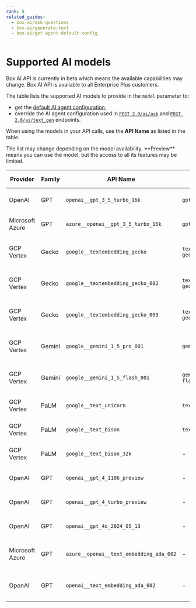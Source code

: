 ```yaml
---
rank: 8
related_guides:
  - box-ai/ask-questions
  - box-ai/generate-text
  - box-ai/get-agent-default-config
---
```


# Supported AI models

<Message type="notice">
Box AI API is currently in beta which means the
available capabilities may change.
Box AI API is available to all Enterprise Plus customers.
</Message>

The table lists the supported AI models to provide in the `model` parameter to:

  * get the [default AI agent configuration][agent],
  * override the AI agent configuration used in [`POST 2.0/ai/ask`][ask] and [`POST 2.0/ai/text_gen`][text-gen] endpoints.

When using the models in your API calls, use the **API Name** as listed in the table.

<Message type='notice'>
The list may change depending on the model availability.
**Preview** means you can use the model, but the access to all its features
may be limited.
</Message>

|Provider | Family |API Name| Model |External documentation| Capability |Availability|
|---------------| ------|-------|-------|-------| ------------| --------|
|OpenAI         | GPT|`openai__gpt_3_5_turbo_16k`|`gpt-3.5-turbo`|[OpenAI GPT-3.5 model documentation][openai-gpt-3-5-model] |Chat |available|
|Microsoft Azure| GPT|`azure__openai__gpt_3_5_turbo_16k`| `gpt-3.5-turbo`|[Azure OpenAI GPT-3.5 model documentation][azure-ai-model]|Chat| available|
|GCP Vertex| Gecko  |`google__textembedding_gecko` | `textembedding-gecko`    | [Google Vertex AI embeddings models documentation][vertex-ai-model]|Embeddings| available|
|GCP Vertex |Gecko| `google__textembedding_gecko_002`| `textembedding-gecko@002`|[Google Vertex AI embeddings model documentation][vertex-ai-model]|Embeddings| available|
|GCP Vertex|Gecko|`google__textembedding_gecko_003`| `textembedding-gecko@003`| [Google Vertex AI embeddings model documentation][vertex-ai-model]|Embeddings| available|
|GCP Vertex| Gemini  |`google__gemini_1_5_pro_001`| `gemini 1.0 pro` |[Google Vertex AI Gemini models documentation][vertex-ai-gemini-models]|Chat| preview| 
|GCP Vertex|Gemini|`google__gemini_1_5_flash_001`|`gemini 1.5 flash`|[Google Vertex AI Gemini models documentation][vertex-ai-gemini-models]|Chat| preview|
|GCP Vertex|PaLM|`google__text_unicorn`| `text-unicorn`|[Google PaLM 2 for Text model documentation][vertex-text-models]|Chat| available|
|GCP Vertex |PaLM|`google__text_bison`|`text-bison`|[Google PaLM 2 for Text model documentation][vertex-text-models]|Chat| available| 
|GCP Vertex |PaLM|`google__text_bison_32k`|-|[Google PaLM 2 for Text model documentation][vertex-text-models]|Chat| available| 
|OpenAI |GPT|`openai__gpt_4_1106_preview`|-|[OpenAI GPT-4 models documentation][openai-gpt-4-models]|Chat| available| 
|OpenAI |GPT|`openai__gpt_4_turbo_preview`|-|[OpenAI GPT-4 models documentation][openai-gpt-4-models]|Chat| available| 
|OpenAI |GPT|`openai__gpt_4o_2024_05_13`|-|[OpenAI GPT-4 models documentation][openai-gpt-4-models]|Chat| available| 
|Microsoft Azure |GPT|`azure__openai__text_embedding_ada_002`|-|[Azure OpenAI embeddings models documentation][azure-ai-embeddings]|Embeddings| available| 
|OpenAI |GPT|`openai__text_embedding_ada_002`|-|[Azure OpenAI embeddings models documentation][openai-embeddings]|Embeddings| available| 

[ask]: e://post_ai_ask
[text-gen]: e://post_ai_text_gen
[agent]: e://get_ai_agent_default
[openai-gpt-3-5-model]: https://platform.openai.com/docs/models/gpt-3-5-turbo
[azure-ai-model]: https://learn.microsoft.com/en-us/azure/ai-services/openai/concepts/models#gpt-35
[vertex-ai-model]: https://cloud.google.com/vertex-ai/generative-ai/docs/learn/models#models
[vertex-ai-gemini-models]: https://cloud.google.com/vertex-ai/generative-ai/docs/learn/models#gemini-models
[vertex-text-models]: https://cloud.google.com/vertex-ai/generative-ai/docs/model-reference/text
[openai-gpt-4-models]: https://platform.openai.com/docs/models/gpt-4-and-gpt-4-turbo
[azure-ai-embeddings]: https://learn.microsoft.com/en-us/azure/ai-services/openai/concepts/models#embeddings
[openai-embeddings]: https://platform.openai.com/docs/models/embeddings